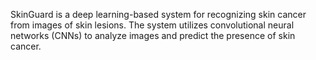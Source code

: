 SkinGuard is a deep learning-based system for recognizing skin cancer from images of skin lesions. The system utilizes convolutional neural networks (CNNs) to analyze images and predict the presence of skin cancer.

